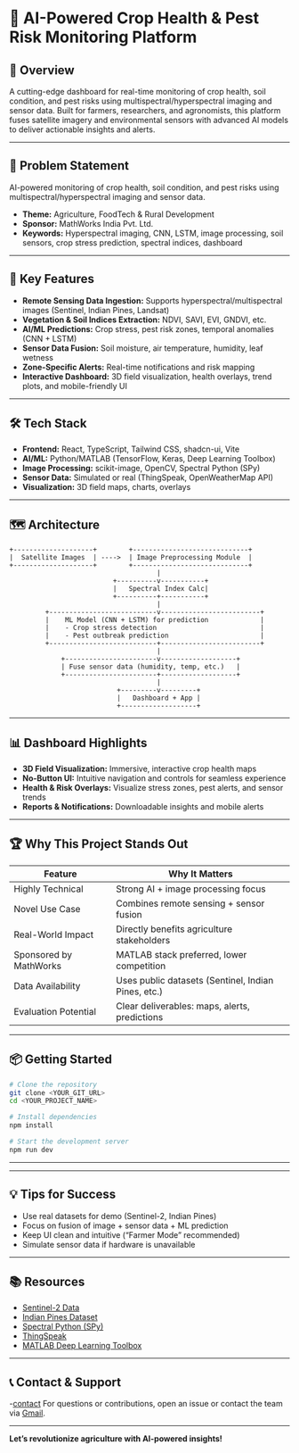 # 🌱 AI-Powered Crop Health & Pest Risk Monitoring Platform

## 🚀 Overview

A cutting-edge dashboard for real-time monitoring of crop health, soil condition, and pest risks using multispectral/hyperspectral imaging and sensor data. Built for farmers, researchers, and agronomists, this platform fuses satellite imagery and environmental sensors with advanced AI models to deliver actionable insights and alerts.

---

## 🧩 Problem Statement


AI-powered monitoring of crop health, soil condition, and pest risks using multispectral/hyperspectral imaging and sensor data.

- **Theme:** Agriculture, FoodTech & Rural Development  
- **Sponsor:** MathWorks India Pvt. Ltd.  
- **Keywords:** Hyperspectral imaging, CNN, LSTM, image processing, soil sensors, crop stress prediction, spectral indices, dashboard

---

## 🎯 Key Features

- **Remote Sensing Data Ingestion:** Supports hyperspectral/multispectral images (Sentinel, Indian Pines, Landsat)
- **Vegetation & Soil Indices Extraction:** NDVI, SAVI, EVI, GNDVI, etc.
- **AI/ML Predictions:** Crop stress, pest risk zones, temporal anomalies (CNN + LSTM)
- **Sensor Data Fusion:** Soil moisture, air temperature, humidity, leaf wetness
- **Zone-Specific Alerts:** Real-time notifications and risk mapping
- **Interactive Dashboard:** 3D field visualization, health overlays, trend plots, and mobile-friendly UI

---

## 🛠️ Tech Stack

- **Frontend:** React, TypeScript, Tailwind CSS, shadcn-ui, Vite
- **AI/ML:** Python/MATLAB (TensorFlow, Keras, Deep Learning Toolbox)
- **Image Processing:** scikit-image, OpenCV, Spectral Python (SPy)
- **Sensor Data:** Simulated or real (ThingSpeak, OpenWeatherMap API)
- **Visualization:** 3D field maps, charts, overlays

---

## 🗺️ Architecture

```
+--------------------+        +-----------------------------+
|  Satellite Images  | ---->  | Image Preprocessing Module  |
+--------------------+        +-----------------------------+
                                     |
                          +----------v-----------+
                          |   Spectral Index Calc|
                          +----------+-----------+
                                     |
         +---------------------------v-------------------------+
         |    ML Model (CNN + LSTM) for prediction             |
         |    - Crop stress detection                          |
         |    - Pest outbreak prediction                       |
         +---------------------------+-------------------------+
                                     |
             +-----------------------v-------------------+
             | Fuse sensor data (humidity, temp, etc.)   |
             +-----------------------+-------------------+
                                     |
                           +---------v---------+
                           |   Dashboard + App |
                           +-------------------+
```

---

## 📊 Dashboard Highlights

- **3D Field Visualization:** Immersive, interactive crop health maps
- **No-Button UI:** Intuitive navigation and controls for seamless experience
- **Health & Risk Overlays:** Visualize stress zones, pest alerts, and sensor trends
- **Reports & Notifications:** Downloadable insights and mobile alerts

---

## 🏆 Why This Project Stands Out

| Feature                | Why It Matters                                      |
|------------------------|-----------------------------------------------------|
| Highly Technical       | Strong AI + image processing focus                  |
| Novel Use Case         | Combines remote sensing + sensor fusion             |
| Real-World Impact      | Directly benefits agriculture stakeholders          |
| Sponsored by MathWorks | MATLAB stack preferred, lower competition           |
| Data Availability      | Uses public datasets (Sentinel, Indian Pines, etc.) |
| Evaluation Potential   | Clear deliverables: maps, alerts, predictions       |

---

## 📦 Getting Started

```sh
# Clone the repository
git clone <YOUR_GIT_URL>
cd <YOUR_PROJECT_NAME>

# Install dependencies
npm install

# Start the development server
npm run dev
```

---



---

## 💡 Tips for Success

- Use real datasets for demo (Sentinel-2, Indian Pines)
- Focus on fusion of image + sensor data + ML prediction
- Keep UI clean and intuitive (“Farmer Mode” recommended)
- Simulate sensor data if hardware is unavailable

---

## 📚 Resources

- [Sentinel-2 Data](https://sentinel.esa.int/web/sentinel/sentinel-data-access)
- [Indian Pines Dataset](https://www.ehu.eus/ccwintco/index.php/Hyperspectral_Remote_Sensing_Scenes)
- [Spectral Python (SPy)](https://github.com/spectralpython/spectral)
- [ThingSpeak](https://thingspeak.com/)
- [MATLAB Deep Learning Toolbox](https://www.mathworks.com/products/deep-learning.html)

---

## 📞 Contact & Support
-[contact](https://proti-fxdv.vercel.app)
For questions or contributions, open an issue or contact the team via [Gmail](vaibhavtripathi724@gmail.com).

---

**Let’s revolutionize agriculture with AI-powered insights!**

